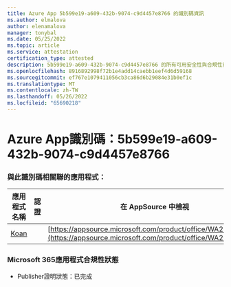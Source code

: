 ```yaml
---
title: Azure App 5b599e19-a609-432b-9074-c9d4457e8766 的識別碼資訊
ms.author: elmalova
author: elenamalova
manager: tonybal
ms.date: 05/25/2022
ms.topic: article
ms.service: attestation
certification_type: attested
description: 5b599e19-a609-432b-9074-c9d4457e8766 的所有可用安全性與合規性資訊。
ms.openlocfilehash: 8916892998f72b1e4add14caebb1eef4d6d59168
ms.sourcegitcommit: ef767e1079411056cb3ca86d6b29084e31b0ef1c
ms.translationtype: MT
ms.contentlocale: zh-TW
ms.lasthandoff: 05/26/2022
ms.locfileid: "65690218"
---
```

# <a name="azure-app-id-5b599e19-a609-432b-9074-c9d4457e8766"></a>Azure App識別碼：5b599e19-a609-432b-9074-c9d4457e8766


### <a name="apps-associated-with-this-id"></a>與此識別碼相關聯的應用程式：
| **應用程式名稱** | **認證** | **在 AppSource 中檢視** |
|--------------|---------------|-----------------------|
| [Koan](../forward/WA200002936.md) |  | [https://appsource.microsoft.com/product/office/WA200002936](https://appsource.microsoft.com/product/office/WA200002936) |

### <a name="microsoft-365-app-compliance-status"></a>Microsoft 365應用程式合規性狀態
- Publisher證明狀態：已完成
